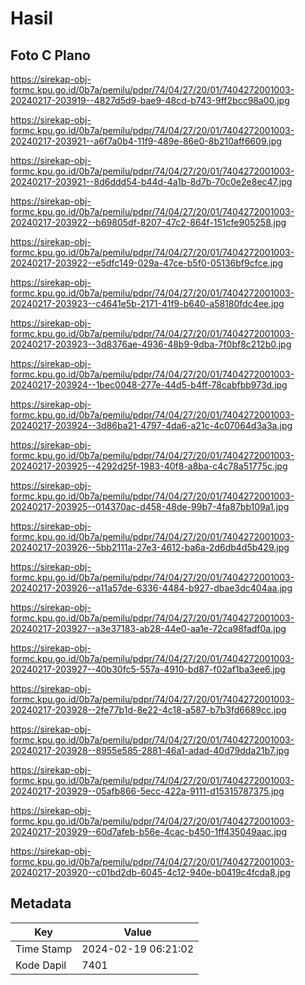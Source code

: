 # Hasil

## Foto C Plano

https://sirekap-obj-formc.kpu.go.id/0b7a/pemilu/pdpr/74/04/27/20/01/7404272001003-20240217-203919--4827d5d9-bae9-48cd-b743-9ff2bcc98a00.jpg

https://sirekap-obj-formc.kpu.go.id/0b7a/pemilu/pdpr/74/04/27/20/01/7404272001003-20240217-203921--a6f7a0b4-11f9-489e-86e0-8b210aff6609.jpg

https://sirekap-obj-formc.kpu.go.id/0b7a/pemilu/pdpr/74/04/27/20/01/7404272001003-20240217-203921--8d6ddd54-b44d-4a1b-8d7b-70c0e2e8ec47.jpg

https://sirekap-obj-formc.kpu.go.id/0b7a/pemilu/pdpr/74/04/27/20/01/7404272001003-20240217-203922--b69805df-8207-47c2-864f-151cfe905258.jpg

https://sirekap-obj-formc.kpu.go.id/0b7a/pemilu/pdpr/74/04/27/20/01/7404272001003-20240217-203922--e5dfc149-029a-47ce-b5f0-05136bf9cfce.jpg

https://sirekap-obj-formc.kpu.go.id/0b7a/pemilu/pdpr/74/04/27/20/01/7404272001003-20240217-203923--c4641e5b-2171-41f9-b640-a58180fdc4ee.jpg

https://sirekap-obj-formc.kpu.go.id/0b7a/pemilu/pdpr/74/04/27/20/01/7404272001003-20240217-203923--3d8376ae-4936-48b9-9dba-7f0bf8c212b0.jpg

https://sirekap-obj-formc.kpu.go.id/0b7a/pemilu/pdpr/74/04/27/20/01/7404272001003-20240217-203924--1bec0048-277e-44d5-b4ff-78cabfbb973d.jpg

https://sirekap-obj-formc.kpu.go.id/0b7a/pemilu/pdpr/74/04/27/20/01/7404272001003-20240217-203924--3d86ba21-4797-4da6-a21c-4c07064d3a3a.jpg

https://sirekap-obj-formc.kpu.go.id/0b7a/pemilu/pdpr/74/04/27/20/01/7404272001003-20240217-203925--4292d25f-1983-40f8-a8ba-c4c78a51775c.jpg

https://sirekap-obj-formc.kpu.go.id/0b7a/pemilu/pdpr/74/04/27/20/01/7404272001003-20240217-203925--014370ac-d458-48de-99b7-4fa87bb109a1.jpg

https://sirekap-obj-formc.kpu.go.id/0b7a/pemilu/pdpr/74/04/27/20/01/7404272001003-20240217-203926--5bb2111a-27e3-4612-ba6a-2d6db4d5b429.jpg

https://sirekap-obj-formc.kpu.go.id/0b7a/pemilu/pdpr/74/04/27/20/01/7404272001003-20240217-203926--a11a57de-6336-4484-b927-dbae3dc404aa.jpg

https://sirekap-obj-formc.kpu.go.id/0b7a/pemilu/pdpr/74/04/27/20/01/7404272001003-20240217-203927--a3e37183-ab28-44e0-aa1e-72ca98fadf0a.jpg

https://sirekap-obj-formc.kpu.go.id/0b7a/pemilu/pdpr/74/04/27/20/01/7404272001003-20240217-203927--40b30fc5-557a-4910-bd87-f02af1ba3ee6.jpg

https://sirekap-obj-formc.kpu.go.id/0b7a/pemilu/pdpr/74/04/27/20/01/7404272001003-20240217-203928--2fe77b1d-8e22-4c18-a587-b7b3fd6689cc.jpg

https://sirekap-obj-formc.kpu.go.id/0b7a/pemilu/pdpr/74/04/27/20/01/7404272001003-20240217-203928--8955e585-2881-46a1-adad-40d79dda21b7.jpg

https://sirekap-obj-formc.kpu.go.id/0b7a/pemilu/pdpr/74/04/27/20/01/7404272001003-20240217-203929--05afb866-5ecc-422a-9111-d15315787375.jpg

https://sirekap-obj-formc.kpu.go.id/0b7a/pemilu/pdpr/74/04/27/20/01/7404272001003-20240217-203929--60d7afeb-b56e-4cac-b450-1ff435049aac.jpg

https://sirekap-obj-formc.kpu.go.id/0b7a/pemilu/pdpr/74/04/27/20/01/7404272001003-20240217-203920--c01bd2db-6045-4c12-940e-b0419c4fcda8.jpg


## Metadata

| Key        | Value               |
| ---------- | ------------------- |
| Time Stamp | 2024-02-19 06:21:02 |
| Kode Dapil | 7401                |



